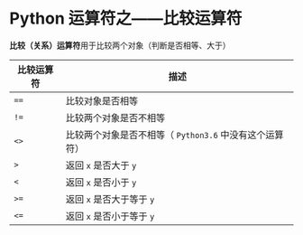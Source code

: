 # Python 运算符之——比较运算符

**比较（关系）运算符**用于比较两个对象（判断是否相等、大于）

|比较运算符|描述|
|-----|-----|
| `==` |比较对象是否相等|
| `!=` |比较两个对象是否不相等|
| `<>` |比较两个对象是否不相等（ `Python3.6` 中没有这个运算符）|
| `>` |返回 `x` 是否大于 `y` |
| `<` |返回 `x` 是否小于 `y` |
| `>=` |返回 `x` 是否大于等于 `y` |
| `<=` |返回 `x` 是否小于等于 `y` |
